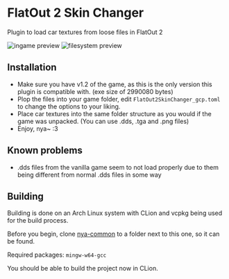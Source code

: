 # FlatOut 2 Skin Changer

Plugin to load car textures from loose files in FlatOut 2

![ingame preview](https://i.imgur.com/wPFTYnE.png)
![filesystem preview](https://i.imgur.com/YUdDtLs.png)

## Installation

- Make sure you have v1.2 of the game, as this is the only version this plugin is compatible with. (exe size of 2990080 bytes)
- Plop the files into your game folder, edit `FlatOut2SkinChanger_gcp.toml` to change the options to your liking.
- Place car textures into the same folder structure as you would if the game was unpacked. (You can use .dds, .tga and .png files)
- Enjoy, nya~ :3

## Known problems

- .dds files from the vanilla game seem to not load properly due to them being different from normal .dds files in some way

## Building

Building is done on an Arch Linux system with CLion and vcpkg being used for the build process. 

Before you begin, clone [nya-common](https://github.com/gaycoderprincess/nya-common) to a folder next to this one, so it can be found.

Required packages: `mingw-w64-gcc`

You should be able to build the project now in CLion.
